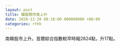 ```yaml
---
layout: post
title: 韓股開市後上升
date: 2020-12-28 08:18:00.000000000 +08:00
categories: rthk
---
```


南韓股市上升。首爾綜合指數較早時報2824點，升17點。
